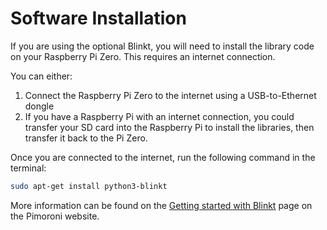 # Software Installation

If you are using the optional Blinkt, you will need to install the library code on your Raspberry Pi Zero. This requires an internet connection.

You can either:
1. Connect the Raspberry Pi Zero to the internet using a USB-to-Ethernet dongle
1. If you have a Raspberry Pi with an internet connection, you could transfer your SD card into the Raspberry Pi to install the libraries, then transfer it back to the Pi Zero.

Once you are connected to the internet, run the following command in the terminal:

```bash
sudo apt-get install python3-blinkt
```
More information can be found on the [Getting started with Blinkt](https://learn.pimoroni.com/tutorial/sandyj/getting-started-with-blinkt) page on the Pimoroni website.
